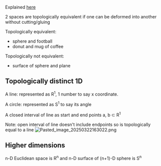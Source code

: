Explained [here](https://www.youtube.com/watch?v=FyLNR3edOds\&list=PLggLP4f-rq02vX0OQQ5vrCxbJrzamYDfx\&index=6)

2 spaces are topologically equivalent if one can be deformed into another without cutting/gluing

Topologically equivalent:

* sphere and football
* donut and mug of coffee

Topologically not equivalent:

* surface of sphere and plane

## Topologically distinct 1D

A line: represented as R<sup>1</sup>, 1 number to say x coordinate.

A circle: represented as S<sup>1</sup> to say its angle

A closed interval of line as start and end points a, b ⊂ R<sup>1</sup>

Note: open interval of line doesn't include endpoints so is topologically equal to a line
![Pasted_image_20250322163022.png](pasted_image_20250322163022.png)

## Higher dimensions

n-D Euclidean space is R<sup>n</sup> and n-D surface of (n+1)-D sphere is S<sup>n</sup>
